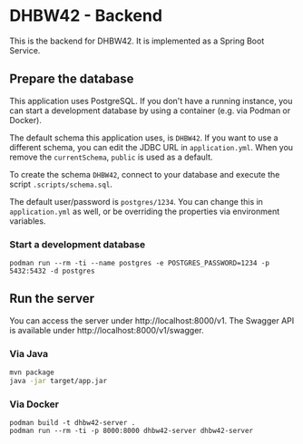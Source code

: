 # DHBW42 - Backend

This is the backend for DHBW42. It is implemented as a Spring Boot Service.

## Prepare the database

This application uses PostgreSQL. If you don't have a running instance, you can
start a development database by using a container (e.g. via Podman or Docker).

The default schema this application uses, is `DHBW42`. If you want to use a
different schema, you can edit the JDBC URL in `application.yml`. When you
remove the `currentSchema`, `public` is used as a default.

To create the schema `DHBW42`, connect to your database and execute the
script `.scripts/schema.sql`.

The default user/password is `postgres/1234`. You can change this
in `application.yml` as well, or be overriding the properties via environment
variables.

### Start a development database

`podman run --rm -ti --name postgres -e POSTGRES_PASSWORD=1234 -p 5432:5432 -d postgres`

## Run the server

You can access the server under http://localhost:8000/v1. The Swagger API is
available
under http://localhost:8000/v1/swagger.

### Via Java

```bash
mvn package
java -jar target/app.jar
```

### Via Docker

```
podman build -t dhbw42-server .
podman run --rm -ti -p 8000:8000 dhbw42-server dhbw42-server
```
